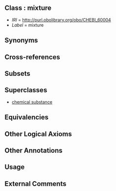 
## Class : mixture

 * *IRI* = http://purl.obolibrary.org/obo/CHEBI_60004
 * *Label* = mixture

## Synonyms


## Cross-references


## Subsets


## Superclasses

 * [chemical substance](../../CHEBI/99/CHEBI_59999.md)

## Equivalencies


## Other Logical Axioms


## Other Annotations


## Usage


## External Comments

